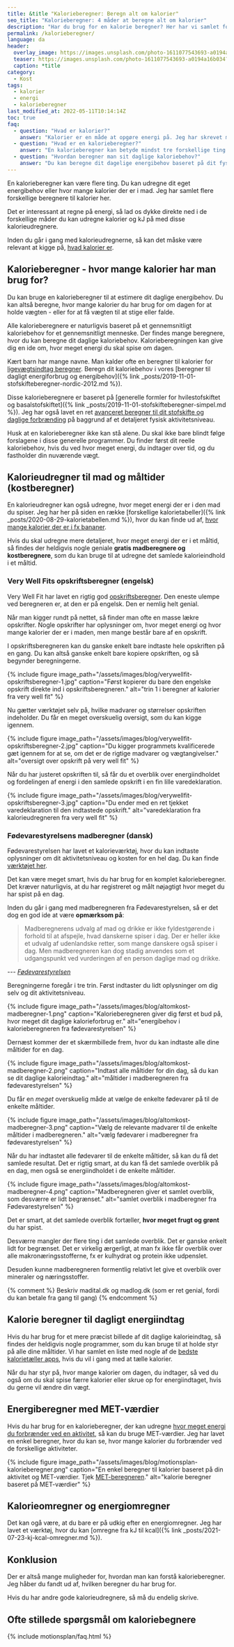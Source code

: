 ```yaml
---
title: &title "Kalorieberegner: Beregn alt om kalorier"
seo_title: "Kalorieberegner: 4 måder at beregne alt om kalorier"
description: "Har du brug for en kalorie beregner? Her har vi samlet forskellige kalorieberegnere, som kan udregne kaloriebehov og kalorieindtag gratis. Prøv dem nu!"
permalink: /kalorieberegner/
language: da
header:
  overlay_image: https://images.unsplash.com/photo-1611077543693-a0194a16b034?ixlib=rb-1.2.1&ixid=MnwxMjA3fDB8MHxwaG90by1wYWdlfHx8fGVufDB8fHx8&auto=format&fit=crop&h=630&w=1200&q=10
  teaser: https://images.unsplash.com/photo-1611077543693-a0194a16b034?ixlib=rb-1.2.1&ixid=MnwxMjA3fDB8MHxwaG90by1wYWdlfHx8fGVufDB8fHx8&auto=format&fit=crop&h=300&w=400&q=10
  caption: *title
category:
  - Kost
tags:
  - kalorier
  - energi
  - kalorieberegner
last_modified_at: 2022-05-11T10:14:14Z
toc: true
faq:
  - question: "Hvad er kalorier?"
    answer: "Kalorier er en måde at opgøre energi på. Jeg har skrevet mere uddybende om [kalorier](/hvad-er-kalorier/)."
  - question: "Hvad er en kalorieberegner?"
    answer: "En kalorieberegner kan betyde mindst tre forskellige ting. For det første kan man beregne sit daglige energiforbrug baseret på dit aktivitetsniveau eller specifikke aktiviteter. For det andet kan man beregne indholdet af kalorier i din mad og kost. For det tredje kan man i en energiomregner omregne mellem kJ og kalorier eller den anden vej."
  - question: "Hvordan beregner man sit daglige kaloriebehov?"
    answer: "Du kan beregne dit dagelige energibehov baseret på dit fysiske aktivitetsniveau i en af vores beregnere. Beregn kaloriebehov i vores [avancerede stofskifteberegner](/beregner/dagligt-stofskifte-og-forbraending/)."
---
```


En kalorieberegner kan være flere ting. Du kan udregne dit eget energibehov eller hvor mange kalorier der er i mad. Jeg har samlet flere forskellige beregnere til kalorier her.

Det er interessant at regne på energi, så lad os dykke direkte ned i de forskellige måder du kan udregne kalorier og kJ på med disse kalorieudregnere.

Inden du går i gang med kalorieudregnerne, så kan det måske være relevant at kigge på, [hvad kalorier er](/hvad-er-kalorier/).

## Kalorieberegner - hvor mange kalorier har man brug for?

Du kan bruge en kalorieberegner til at estimere dit daglige energibehov. Du kan altså beregne, hvor mange kalorier du har brug for om dagen for at holde vægten - eller for at få vægten til at stige eller falde.

Alle kalorieberegnere er naturligvis baseret på et gennemsnitligt kaloriebehov for et gennemsnitligt menneske. Der findes mange beregnere, hvor du kan beregne dit daglige kaloriebehov. Kalorieberegningen kan give dig en ide om, hvor meget energi du skal spise om dagen.

Kært barn har mange navne. Man kalder ofte en beregner til kalorier for [ligevægtsindtag beregner](/ligevaegtsindtag-beregner/). Beregn dit kaloriebehov i vores [beregner til dagligt energiforbrug og energibehov]({% link _posts/2019-11-01-stofskifteberegner-nordic-2012.md %}).

Disse kalorieberegnere er baseret på [generelle formler for hvilestofskiftet og basalstofskiftet]({% link _posts/2019-11-01-stofskifteberegner-simpel.md %}). Jeg har også lavet en ret [avanceret beregner til dit stofskifte og daglige forbrænding](/beregner/dagligt-stofskifte-og-forbraending/) på baggrund af et detaljeret fysisk aktivitetsniveau.

Husk at en kalorieberegner ikke kan stå alene. Du skal ikke bare blindt følge forslagene i disse generelle programmer. Du finder først dit reelle kaloriebehov, hvis du ved hvor meget energi, du indtager over tid, og du fastholder din nuværende vægt.

## Kalorieudregner til mad og måltider (kostberegner)

En kalorieudregner kan også udregne, hvor meget energi der er i den mad du spiser. Jeg har her på siden en række [forskellige kalorietabeller]({% link _posts/2020-08-29-kalorietabellen.md %}), hvor du kan finde ud af, [hvor mange kalorier der er i fx bananer](/kalorietabel-frugt/).

Hvis du skal udregne mere detaljeret, hvor meget energi der er i et måltid, så findes der heldigvis nogle geniale **gratis madberegnere og kostberegnere**, som du kan bruge til at udregne det samlede kalorieindhold i et måltid.

### Very Well Fits opskriftsberegner (engelsk)

Very Well Fit har lavet en rigtig god [opskriftsberegner](https://www.verywellfit.com/recipe-nutrition-analyzer-4157076). Den eneste ulempe ved beregneren er, at den er på engelsk. Den er nemlig helt genial.

Når man kigger rundt på nettet, så finder man ofte en masse lækre opskrifter. Nogle opskrifter har oplysninger om, hvor meget energi og hvor mange kalorier der er i maden, men mange består bare af en opskrift.

I opskriftsberegneren kan du ganske enkelt bare indtaste hele opskriften på en gang. Du kan altså ganske enkelt bare kopiere opskriften, og så begynder beregningerne.

{% include figure image_path="/assets/images/blog/verywellfit-opskriftsberegner-1.jpg" caption="Først kopierer du bare den engelske opskrift direkte ind i opskriftsberegneren." alt="trin 1 i beregner af kalorier fra very well fit" %}

Nu gætter værktøjet selv på, hvilke madvarer og størrelser opskriften indeholder. Du får en meget overskuelig oversigt, som du kan kigge igennem.

{% include figure image_path="/assets/images/blog/verywellfit-opskriftsberegner-2.jpg" caption="Du kigger programmets kvalificerede gæt igennem for at se, om det er de rigtige madvarer og vægtangivelser." alt="oversigt over opskrift på very well fit" %}

Når du har justeret opskriften til, så får du et overblik over energiindholdet og fordelingen af energi i den samlede opskrift i en fin lille varedeklaration.

{% include figure image_path="/assets/images/blog/verywellfit-opskriftsberegner-3.jpg" caption="Du ender med en ret tjekket varedeklaration til den indtastede opskrift." alt="varedeklaration fra kalorieudregneren fra very well fit" %}

### Fødevarestyrelsens madberegner (dansk)

Fødevarestyrelsen har lavet et kalorieværktøj, hvor du kan indtaste oplysninger om dit aktivitetsniveau og kosten for en hel dag. Du kan finde [værktøjet her](https://madberegneren.foedevarestyrelsen.dk/).

Det kan være meget smart, hvis du har brug for en komplet kalorieberegner. Det kræver naturligvis, at du har registreret og målt nøjagtigt hvor meget du har spist på en dag.

Inden du går i gang med madberegneren fra Fødevarestyrelsen, så er det dog en god ide at være **opmærksom på**:

> Madberegnerens udvalg af mad og drikke er ikke fyldestgørende i forhold til at afspejle, hvad danskerne spiser i dag. Der er heller ikke et udvalg af udenlandske retter, som mange danskere også spiser i dag. Men madberegneren kan dog stadig anvendes som et udgangspunkt ved vurderingen af en person daglige mad og drikke.

--- <cite>[Fødevarestyrelsen](https://madberegneren.foedevarestyrelsen.dk/)</cite>

Beregningerne foregår i tre trin. Først indtaster du lidt oplysninger om dig selv og dit aktivitetsniveau.

{% include figure image_path="/assets/images/blog/altomkost-madberegner-1.png" caption="Kalorieberegneren giver dig først et bud på, hvor meget dit daglige kalorieforbrug er." alt="energibehov i kalorieberegneren fra fødevarestyrelsen" %}

Dernæst kommer der et skærmbillede frem, hvor du kan indtaste alle dine måltider for en dag.

{% include figure image_path="/assets/images/blog/altomkost-madberegner-2.png" caption="Indtast alle måltider for din dag, så du kan se dit daglige kalorieindtag." alt="måltider i madberegneren fra fødevarestyrelsen" %}

Du får en _meget_ overskuelig måde at vælge de enkelte fødevarer på til de enkelte måltider.

{% include figure image_path="/assets/images/blog/altomkost-madberegner-3.png" caption="Vælg de relevante madvarer til de enkelte måltider i madberegneren." alt="vælg fødevarer i madberegner fra fødevarestyrelsen" %}

Når du har indtastet alle fødevarer til de enkelte måltider, så kan du få det samlede resultat. Det er rigtig smart, at du kan få det samlede overblik på en dag, men også se energiindholdet i de enkelte måltider.

{% include figure image_path="/assets/images/blog/altomkost-madberegner-4.png" caption="Madberegneren giver et samlet overblik, som desværre er lidt begrænset." alt="samlet overblik i madberegner fra Fødevarestyrelsen" %}

Det er smart, at det samlede overblik fortæller, **hvor meget frugt og grønt** du har spist.

Desværre mangler der flere ting i det samlede overblik. Det er ganske enkelt lidt for begrænset. Det er virkelig ærgerligt, at man fx ikke får overblik over alle makronæringsstofferne, fx er kulhydrat og protein ikke udpenslet.

Desuden kunne madberegneren formentlig relativt let give et overblik over mineraler og næringsstoffer.

{% comment %}
Beskriv madital.dk og madlog.dk (som er ret genial, fordi du kan betale fra gang til gang)
{% endcomment %}

## Kalorie beregner til dagligt energiindtag

Hvis du har brug for et mere præcist billede af dit daglige kalorieindtag, så findes der heldigvis nogle programmer, som du kan bruge til at holde styr på alle dine måltider. Vi har samlet en liste med nogle af de [bedste kalorietæller apps](/kalorietaeller-apps/), hvis du vil i gang med at tælle kalorier.

Når du har styr på, hvor mange kalorier om dagen, du indtager, så ved du også om du skal spise færre kalorier eller skrue op for energiindtaget, hvis du gerne vil ændre din vægt.

## Energiberegner med MET-værdier

Hvis du har brug for en kalorieberegner, der kan udregne [hvor meget energi du forbrænder ved en aktivitet](/met/), så kan du bruge MET-værdier. Jeg har lavet en enkel beregner, hvor du kan se, hvor mange kalorier du forbrænder ved de forskellige aktiviteter.

{% include figure image_path="/assets/images/blog/motionsplan-kalorieberegner.png" caption="En enkel beregner til kalorier baseret på din aktivitet og MET-værdier. Tjek [MET-beregneren](/met/)." alt="kalorie beregner baseret på MET-værdier" %}

## Kalorieomregner og energiomregner

Det kan ogå være, at du bare er på udkig efter en energiomregner. Jeg har lavet et værktøj, hvor du kan [omregne fra kJ til kcal]({% link _posts/2021-07-23-kj-kcal-omregner.md %}).

## Konklusion

Der er altså mange muligheder for, hvordan man kan forstå kalorieberegner. Jeg håber du fandt ud af, hvilken beregner du har brug for.

Hvis du har andre gode kalorieudregnere, så må du endelig skrive.

## Ofte stillede spørgsmål om kaloriebegnere

{% include motionsplan/faq.html %}
